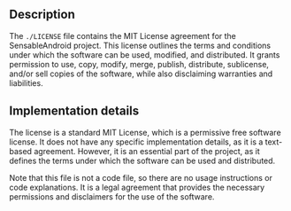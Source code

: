 ## Description

The `./LICENSE` file contains the MIT License agreement for the SensableAndroid project. This license outlines the terms and conditions under which the software can be used, modified, and distributed. It grants permission to use, copy, modify, merge, publish, distribute, sublicense, and/or sell copies of the software, while also disclaiming warranties and liabilities.


## Implementation details


The license is a standard MIT License, which is a permissive free software license. It does not have any specific implementation details, as it is a text-based agreement. However, it is an essential part of the project, as it defines the terms under which the software can be used and distributed.

Note that this file is not a code file, so there are no usage instructions or code explanations. It is a legal agreement that provides the necessary permissions and disclaimers for the use of the software.




